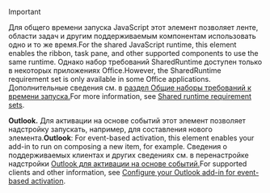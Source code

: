 > [!IMPORTANT]
> <span data-ttu-id="dd5d1-101">Для общего времени запуска JavaScript этот элемент позволяет ленте, области задач и другим поддерживаемым компонентам использовать одно и то же время.</span><span class="sxs-lookup"><span data-stu-id="dd5d1-101">For the shared JavaScript runtime, this element enables the ribbon, task pane, and other supported components to use the same runtime.</span></span> <span data-ttu-id="dd5d1-102">Однако набор требований SharedRuntime доступен только в некоторых приложениях Office.</span><span class="sxs-lookup"><span data-stu-id="dd5d1-102">However, the SharedRuntime requirement set is only available in some Office applications.</span></span> <span data-ttu-id="dd5d1-103">Дополнительные сведения см. в [раздел Общие наборы требований к времени запуска.](../reference/requirement-sets/shared-runtime-requirement-sets.md)</span><span class="sxs-lookup"><span data-stu-id="dd5d1-103">For more information, see [Shared runtime requirement sets](../reference/requirement-sets/shared-runtime-requirement-sets.md).</span></span>
>
> <span data-ttu-id="dd5d1-104">**Outlook.** Для активации на основе событий этот элемент позволяет надстройку запускать, например, для составления нового элемента.</span><span class="sxs-lookup"><span data-stu-id="dd5d1-104">**Outlook**: For event-based activation, this element enables your add-in to run on composing a new item, for example.</span></span> <span data-ttu-id="dd5d1-105">Сведения о поддерживаемых клиентах и других сведениях см. в перенастройке надстройки [Outlook для активации на основе событий.](../outlook/autolaunch.md)</span><span class="sxs-lookup"><span data-stu-id="dd5d1-105">For supported clients and other information, see [Configure your Outlook add-in for event-based activation](../outlook/autolaunch.md).</span></span>
